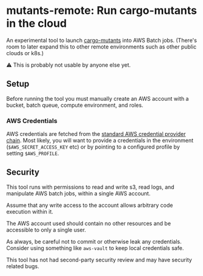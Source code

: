 # mutants-remote: Run cargo-mutants in the cloud

An experimental tool to launch [cargo-mutants](https://github.com/sourcefrog/cargo-mutants) into AWS Batch jobs.
(There's room to later expand this to other remote environments such as other public clouds or k8s.)

⚠️ This is probably not usable by anyone else yet.

## Setup

Before running the tool you must manually create an AWS account with a bucket, batch queue, compute environment, and roles.

### AWS Credentials

AWS credentials are fetched from the [standard AWS credential provider chain](https://docs.aws.amazon.com/sdkref/latest/guide/standardized-credentials.html). Most likely, you will want to provide a credentials in the environment (`$AWS_SECRET_ACCESS_KEY` etc) or by pointing to a configured profile by setting `$AWS_PROFILE`.

## Security

This tool runs with permissions to read and write s3, read logs, and manipulate AWS batch jobs, within a single AWS account.

Assume that any write access to the account allows arbitrary code execution within it.

The AWS account used should contain no other resources and be accessible to only a single user.

As always, be careful not to commit or otherwise leak any credentials. Consider using something like `aws-vault` to keep local credentials safe.

This tool has not had second-party security review and may have security related bugs.
